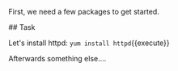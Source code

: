 First, we need a few packages to get started.

## Task


Let's install httpd:
`yum install httpd`{{execute}}

Afterwards something else....
